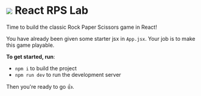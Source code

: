 # ![](https://ga-dash.s3.amazonaws.com/production/assets/logo-9f88ae6c9c3871690e33280fcf557f33.png) React RPS Lab

Time to build the classic Rock Paper Scissors game in React!

You have already been given some starter jsx in `App.jsx`. Your job is to make this game playable.

**To get started, run**:
- `npm i` to build the project
- `npm run dev`  to run the development server

Then you're ready to go 👍.